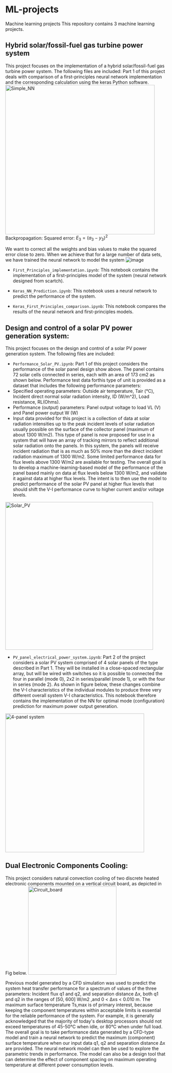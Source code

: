 # ML-projects
Machine learning projects
This repository contains 3 machine learning projects.

## Hybrid solar/fossil-fuel gas turbine power system
This project focuses on the implementation of a hybrid solar/fossil-fuel gas turbine power system. The following files are included:
Part 1 of this project deals with comparison of a first-principles neural network implementation and the corresponding calculation using the keras Python software.
<img width="465" alt="Simple_NN" src="https://user-images.githubusercontent.com/124940176/227660211-dc6d4153-4b9c-451e-95f1-930d986c450a.png">
Backpropagation:
Squared error: $E_3=(a_3-y_3)^2$

We want to correct all the weights and bias values to make the squared error close to zero. When we achieve that for a large number of data sets, we have trained the neural network to model the system
![image](https://user-images.githubusercontent.com/124940176/227660353-d2ed15ca-491d-4852-924d-ded003f32855.png)

- `First_Principles_implementation.ipynb`: This notebook contains the implementation of a first-principles model of the system (neural network designed from scartch).

- `Keras_NN_Prediction.ipynb`: This notebook uses a neural network to predict the performance of the system.

- `Keras_First_Principles_comparison.ipynb`: This notebook compares the results of the neural network and first-principles models.

## Design and control of a solar PV power generation system:

This project focuses on the design and control of a solar PV power generation system. The following files are included:
- `Performance_Solar_PV.ipynb`: Part 1 of this project considers the performance of the solar panel design show above. The panel contains 72 solar cells connected in series, each with an area of 173 cm2 as shown below. Performance test data forthis type of unit is provided as a dataset that includes the following performance parameters: 
- Specified operating parameters: Outside air temperature, Tair (°C), Incident direct normal solar radiation intensity, ID (W/m^2), Load resistance, RL(Ohms). 
- Performance (output) parameters: Panel output voltage to load VL (V) and Panel power output W (W)
- Input data provided for this project is a collection of data at solar radiation intensities up to the peak incident levels of solar radiation usually possible on the surface of the collector panel (maximum of about 1300 W/m2). This type of panel is now proposed for use in a system that will have an array of tracking mirrors to reflect additional solar radiation onto the panels. In this system, the panels will receive incident radiation that is as much as 50% more than the direct incident radiation maximum of 1300 W/m2. Some limited performance data for flux levels above 1300 W/m2 are available for testing. The overall goal is to develop a machine-learning-based model of the performance of the panel based mainly on data at flux levels below 1300 W/m2, and validate it against data at higher flux levels. The intent is to then use the model to predict performance of the solar PV panel at higher flux levels that should shift the V-I performance curve to higher current and/or voltage levels. 
<img width="460" alt="Solar_PV" src="https://user-images.githubusercontent.com/124940176/227656685-b79e255b-8a8d-49f6-b33e-f7819b32120f.png">

- `PV_panel_electrical_power_system.ipynb`: Part 2 of the project considers a solar PV system comprised of 4 solar panels of the type described in Part 1. They will be installed in a close-spaced rectangular array, but will be wired with switches so it is possible to connected the four in parallel (mode 0), 2x2 in series/parallel (mode 1), or with the four in series (mode 2). As shown in figure below, these changes combine the V-I characteristics of the individual modules to produce three very different overall system V-I characteristics. This notebook therefore contains the implementation of the NN for optimal mode (configuration) prediction for maximum power output generation.
<img width="432" alt="4-panel system" src="https://user-images.githubusercontent.com/124940176/227655937-eb566405-e7d1-4df6-bc49-abf6871f6ec1.png">

## Dual Electronic Components Cooling: 
This project considers natural convection cooling of two discrete heated electronic components mounted on a vertical circuit board, as depicted in Fig below. <img width="275" alt="Circuit_board" src="https://user-images.githubusercontent.com/124940176/227658877-69108793-9f2d-4adb-b064-c10c622ea7de.png">

Previous model generated by a CFD simulation was used to predict the system heat transfer performance for a spectrum of values of the three parameters: Incident flux q1 and q2, and separation distance Δx, both q1 and q2 in the ranges of [50, 600] W/m2 ,and 0 < Δxs < 0.010 m. The maximum surface temperature Ts,max is of primary interest, because keeping the component temperatures within acceptable limits is essential for the reliable performance of the system. For example, it is generally acknowledged that the majority of today's desktop processors should not exceed temperatures of 45-50°C when idle, or 80°C when under full load.
The overall goal is to take performance data generated by a CFD-type model and train a neural network to predict the maximum (component) surface temperature when our input data q1, q2 and separation distance Δx are provided. The neural network model can then be used to explore the parametric trends in performance. The model can also be a design tool that can determine the effect of component spacing on maximum operating temperature at different power consumption levels.





